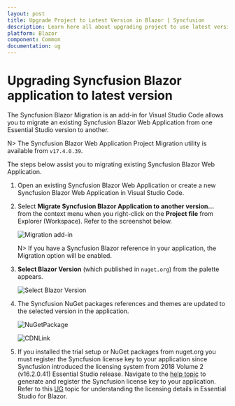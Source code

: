 ```yaml
---
layout: post
title: Upgrade Project to Latest Version in Blazor | Syncfusion
description: Learn here all about upgrading project to use latest version using Syncfusion Blazor Extension for Visual Studio Code.
platform: Blazor
component: Common
documentation: ug
---
```


# Upgrading Syncfusion Blazor application to latest version

The Syncfusion Blazor Migration is an add-in for Visual Studio Code allows you to migrate an existing Syncfusion Blazor Web Application from one Essential Studio version to another.

   N> The Syncfusion Blazor Web Application Project Migration utility is available from `v17.4.0.39`.

The steps below assist you to migrating existing Syncfusion Blazor Web Application.

1. Open an existing Syncfusion Blazor Web Application or create a new Syncfusion Blazor Web Application in Visual Studio Code.

2. Select **Migrate Syncfusion Blazor Application to another version...** from the context menu when you right-click on the **Project file** from Explorer (Workspace). Refer to the screenshot below.

    ![Migration add-in](images/Migration.PNG)

    N>  If you have a Syncfusion Blazor reference in your application, the Migration option will be enabled.

3. **Select Blazor Version** (which published in `nuget.org`) from the palette appears.

    ![Select Blazor Version](images/VersionSelection.PNG)

4. The Syncfusion NuGet packages references and themes are updated to the selected version in the application.

    ![NuGetPackage](images/NuGetPackage.png)

    ![CDNLink](images/CDNLink.png)

5. If you installed the trial setup or NuGet packages from nuget.org you must register the Syncfusion license key to your application since Syncfusion introduced the licensing system from 2018 Volume 2 (v16.2.0.41) Essential Studio release. Navigate to the [help topic](https://help.syncfusion.com/common/essential-studio/licensing/overview#how-to-generate-syncfusion-license-key) to generate and register the Syncfusion license key to your application. Refer to this [UG](https://blazor.syncfusion.com/documentation/getting-started/license-key/overview) topic for understanding the licensing details in Essential Studio for Blazor.